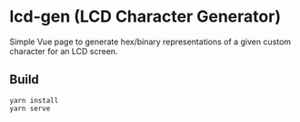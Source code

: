 # lcd-gen (LCD Character Generator)

Simple Vue page to generate hex/binary representations of a given custom character for an LCD screen.

## Build

```
yarn install
yarn serve
``` 


